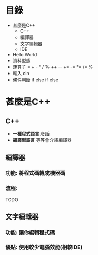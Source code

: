 # 目錄

* 甚麼是C++
    * C++
    * 編譯器
    * 文字編輯器
    * IDE
* Hello World
* 資料型態
* 運算子 = + - * / % ++ -- += -= *= /= %
* 輸入 cin
* 條件判斷 if else if else

# 甚麼是C++

## C++
* **一種程式語言** ~~廢話~~
* **編譯型語言** 等等會介紹編譯器

## 編譯器
### 功能: 將程式碼轉成機器碼
### 流程:
TODO

## 文字編輯器
### 功能: 讓你編輯程式碼
### 優點: 使用較少電腦效能(相較IDE)

